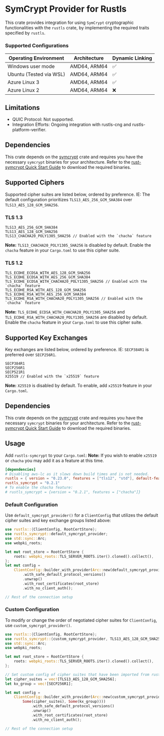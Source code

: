 # SymCrypt Provider for Rustls

This crate provides integration for using `SymCrypt` cryptographic functionalities with the `rustls` crate, by implementing the required traits specified by `rustls`.

### Supported Configurations

| Operating Environment | Architecture      | Dynamic Linking |
| --------------------- | ----------------- | ----------- |
| Windows user mode     | AMD64, ARM64      | ✅          | 
| Ubuntu (Tested via WSL)       | AMD64, ARM64      | ✅          | 
| Azure Linux 3         | AMD64, ARM64      | ✅          |
| Azure Linux 2         | AMD64, ARM64      | ❌          |


## Limitations

- QUIC Protocol: Not supported.
- Integration Efforts: Ongoing integration with rustls-cng and rustls-platform-verifier.

## Dependencies

This crate depends on the [symcrypt](https://github.com/microsoft/rust-symcrypt) crate and requires you have the necessary `symcrypt` binaries for your architecture.
Refer to the [rust-symcrypt Quick Start Guide](https://github.com/microsoft/rust-symcrypt/tree/main/rust-symcrypt#quick-start-guide) to download the required binaries.


## Supported Ciphers

Supported cipher suites are listed below, ordered by preference. IE: The default configuration prioritizes `TLS13_AES_256_GCM_SHA384` over `TLS13_AES_128_GCM_SHA256`.

### TLS 1.3

```ignore
TLS13_AES_256_GCM_SHA384
TLS13_AES_128_GCM_SHA256
TLS13_CHACHA20_POLY1305_SHA256 // Enabled with the `chacha` feature
```

**Note:** `TLS13_CHACHA20_POLY1305_SHA256` is disabled by default. Enable the `chacha` feature in your `Cargo.toml` to use this cipher suite.

### TLS 1.2

```ignore
TLS_ECDHE_ECDSA_WITH_AES_128_GCM_SHA256
TLS_ECDHE_ECDSA_WITH_AES_256_GCM_SHA384
TLS_ECDHE_ECDSA_WITH_CHACHA20_POLY1305_SHA256 // Enabled with the `chacha` feature
TLS_ECDHE_RSA_WITH_AES_128_GCM_SHA256
TLS_ECDHE_RSA_WITH_AES_256_GCM_SHA384
TLS_ECDHE_RSA_WITH_CHACHA20_POLY1305_SHA256 // Enabled with the `chacha` feature
```

**Note:** `TLS_ECDHE_ECDSA_WITH_CHACHA20_POLY1305_SHA256` and `TLS_ECDHE_RSA_WITH_CHACHA20_POLY1305_SHA256` are disabled by default. Enable the `chacha` feature in your `Cargo.toml` to use this cipher suite.


## Supported Key Exchanges

Key exchanges are listed below, ordered by preference. IE: `SECP384R1` is preferred over `SECP256R1`.

```ignore
SECP384R1
SECP256R1
SECP521R1
X25519 // Enabled with the `x25519` feature
```

**Note:** `X25519` is disabled by default. To enable, add `x25519` feature in your `Cargo.toml`.

## Dependencies

This crate depends on the [symcrypt](https://github.com/microsoft/rust-symcrypt) crate and requires you have the necessary `symcrypt` binaries for your architecture.
Refer to the [rust-symcrypt Quick Start Guide](https://github.com/microsoft/rust-symcrypt/tree/main/rust-symcrypt#quick-start-guide) to download the required binaries.

## Usage

Add `rustls-symcrypt` to your `Cargo.toml`:
**Note:** If you wish to enable `x25519` or `chacha` you may add it as a feature at this time.

```toml
[dependencies]
# Disabling aws-lc as it slows down build times and is not needed.
rustls = { version = "0.23.0", features = ["tls12", "std"], default-features = false }
rustls_symcrypt = "0.2.1"
# To enable the chacha feature:
# rustls_symcrypt = {version = "0.2.1", features = ["chacha"]}
```

### Default Configuration

Use `default_symcrypt_provider()` for a `ClientConfig` that utilizes the default cipher suites and key exchange groups listed above:

```rust
use rustls::{ClientConfig, RootCertStore};
use rustls_symcrypt::default_symcrypt_provider;
use std::sync::Arc;
use webpki_roots;

let mut root_store = RootCertStore {
    roots: webpki_roots::TLS_SERVER_ROOTS.iter().cloned().collect(),
};
let mut config =
    ClientConfig::builder_with_provider(Arc::new(default_symcrypt_provider()))
        .with_safe_default_protocol_versions()
        .unwrap()
        .with_root_certificates(root_store)
        .with_no_client_auth();

// Rest of the connection setup

```

### Custom Configuration

To modify or change the order of negotiated cipher suites for `ClientConfig`, use `custom_symcrypt_provider()`.

```rust
use rustls::{ClientConfig, RootCertStore};
use rustls_symcrypt::{custom_symcrypt_provider, TLS13_AES_128_GCM_SHA256, SECP256R1};
use std::sync::Arc;
use webpki_roots;

let mut root_store = RootCertStore {
    roots: webpki_roots::TLS_SERVER_ROOTS.iter().cloned().collect(),
};

// Set custom config of cipher suites that have been imported from rustls_symcrypt.
let cipher_suites = vec![TLS13_AES_128_GCM_SHA256];
let kx_group = vec![SECP256R1];

let mut config =
    ClientConfig::builder_with_provider(Arc::new(custom_symcrypt_provider(
        Some(cipher_suites), Some(kx_group))))
            .with_safe_default_protocol_versions()
            .unwrap()
            .with_root_certificates(root_store)
            .with_no_client_auth();

// Rest of the connection setup

```

